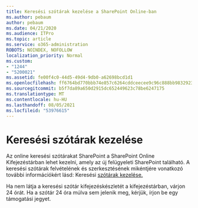 ```yaml
---
title: Keresési szótárak kezelése a SharePoint Online-ban
ms.author: pebaum
author: pebaum
ms.date: 04/21/2020
ms.audience: ITPro
ms.topic: article
ms.service: o365-administration
ROBOTS: NOINDEX, NOFOLLOW
localization_priority: Normal
ms.custom:
- "1244"
- "5200021"
ms.assetid: fe00f4c0-44d5-49d4-9db0-a62698bcd1d1
ms.openlocfilehash: ff6764bd770bbb74e857c6264cddceecee9c96c888bb983292398522f5e90a5c
ms.sourcegitcommit: b5f7da89a650d2915dc652449623c78be6247175
ms.translationtype: MT
ms.contentlocale: hu-HU
ms.lasthandoff: 08/05/2021
ms.locfileid: "53976615"
---
```

# <a name="manage-search-dictionaries"></a>Keresési szótárak kezelése

Az online keresési szótárakat SharePoint a SharePoint Online Kifejezéstárban lehet kezelni, amely az új felügyeleti SharePoint található. A keresési szótárak felvételének és szerkesztésének mikéntjére vonatkozó további információkért lásd: Keresési [szótárak kezelése.](https://go.microsoft.com/fwlink/?linkid=2044669&amp;clcid=0x409)
  
Ha nem látja a keresési szótár kifejezéskészletét a kifejezéstárban, várjon 24 órát. Ha a szótár 24 óra múlva sem jelenik meg, kérjük, írjon be egy támogatási jegyet.
  
